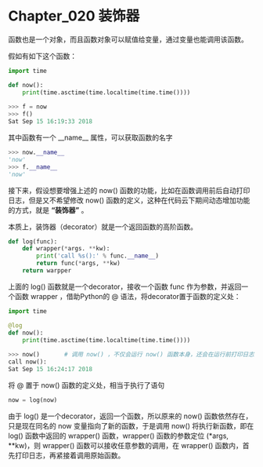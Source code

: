 # Chapter_020 装饰器


函数也是一个对象，而且函数对象可以赋值给变量，通过变量也能调用该函数。

假如有如下这个函数：

```python
import time

def now():
    print(time.asctime(time.localtime(time.time())))
    
>>> f = now
>>> f()
Sat Sep 15 16:19:33 2018
```
  
其中函数有一个 \_\_name\_\_ 属性，可以获取函数的名字
```python
>>> now.__name__
'now'
>>> f.__name__
'now'
```
  
接下来，假设想要增强上述的 now() 函数的功能，比如在函数调用前后自动打印日志，但是又不希望修改 now() 函数的定义，这种在代码云下期间动态增加功能的方式，就是 **“装饰器”** 。
  
本质上，装饰器（decorator）就是一个返回函数的高阶函数。
  
```python
def log(func):
    def wrapper(*args. **kw):
        print('call %s():' % func.__name__)
        return func(*args, **kw)
    return warpper
```      

上面的 log() 函数就是一个decorator，接收一个函数 func 作为参数，并返回一个函数 wrapper ，借助Python的 @ 语法，将decorator置于函数的定义处：

```python
import time

@log
def now():
    print(time.asctime(time.localtime(time.time())))
    
>>> now()       # 调用 now() ，不仅会运行 now() 函数本身，还会在运行前打印日志
call now():
Sat Sep 15 16:24:17 2018
```

将 @ 置于 now() 函数的定义处，相当于执行了语句
```python
now = log(now)
```

由于 log() 是一个decorator，返回一个函数，所以原来的 now() 函数依然存在，只是现在同名的 now 变量指向了新的函数，于是调用 now() 将执行新函数，即在 log() 函数中返回的 wrapper() 函数，wrapper() 函数的参数定位 (\*args, \*\*kw)，则 wrapper() 函数可以接收任意参数的调用，在 wrapper() 函数内，首先打印日志，再紧接着调用原始函数。

